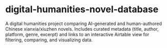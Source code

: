 # digital-humanities-novel-database
A digital humanities project comparing AI-generated and human-authored Chinese xianxia/xiuzhen novels. Includes curated metadata (title, author, platform, genre, excerpt) and links to an interactive Airtable view for filtering, comparing, and visualizing data. 
